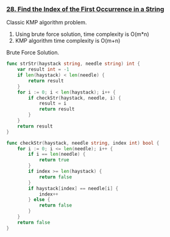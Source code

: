 ### [28. Find the Index of the First Occurrence in a String]

Classic KMP algorithm problem.
1. Using brute force solution, time complexity is O(m*n)
2. KMP algorithm time complexity is O(m+n)

Brute Force Solution.
```go
func strStr(haystack string, needle string) int {
	var result int = -1
	if len(haystack) < len(needle) {
		return result
	}
	for i := 0; i < len(haystack); i++ {
		if checkStr(haystack, needle, i) {
			result = i
			return result
		}
	}
	return result
}

func checkStr(haystack, needle string, index int) bool {
	for i := 0; i <= len(needle); i++ {
		if i == len(needle) {
			return true
		}
		if index >= len(haystack) {
			return false
		}
		if haystack[index] == needle[i] {
			index++
		} else {
			return false
		}
	}
	return false
}

```

[28. Find the Index of the First Occurrence in a String]: https://leetcode.com/problems/find-the-index-of-the-first-occurrence-in-a-string/